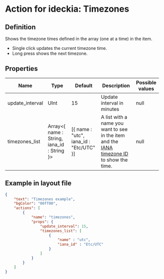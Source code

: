 # Action for ideckia: Timezones

## Definition

Shows the timezone times defined in the array (one at a time) in the item.

* Single click updates the current timezone time.
* Long press shows the next timezone.

## Properties

| Name | Type | Default | Description | Possible values |
| ----- |----- | ----- | ----- | ----- |
| update_interval | UInt | 15 | Update interval in minutes | null |
| timezones_list | Array&lt;{ name : String, iana_id : String }&gt; | [{ name : "utc", iana_id : "Etc/UTC" }] | A list with a name you want to see in the item and the [IANA timezone ID](https://en.wikipedia.org/wiki/List_of_tz_database_time_zones) to show the time. | null |

## Example in layout file

```json 
{
    "text": "Timezones example",
    "bgColor": "00ff00",
    "actions": [
        {
            "name": "timezones",
            "props": {
                "update_interval": 15,
                "timezones_list": [
                    {
                        "name" : "utc",
                        "iana_id" : "Etc/UTC"
                    }
                ]
            }
        }
    ]
}

```